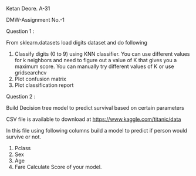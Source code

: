 Ketan Deore. A-31 

DMW-Assignment No.-1

Question 1 :

From sklearn.datasets load digits dataset and do following
1. Classify digits (0 to 9) using KNN classifier. You can use different
values for k neighbors and need to figure out a value of K that gives
you a maximum score. You can manually try different values of K or
use gridsearchcv
2. Plot confusion matrix
3. Plot classification report

Question 2 :

Build Decision tree model to predict survival based on certain parameters

CSV file is available to download at  https://www.kaggle.com/titanic/data

In this file using following columns build a model to predict if person would survive or not.
  1. Pclass
  2. Sex
  3. Age
  4. Fare
Calculate Score of your model.
